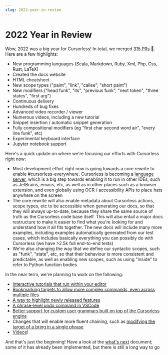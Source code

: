 ```yaml
---
slug: 2022-year-in-review
---
```


# 2022 Year in Review

Wow, 2022 was a big year for Cursorless! In total, we merged [315 PRs](https://github.com/cursorless-dev/cursorless/pulls?q=merged%3A2022-01-01..2022-12-31+sort%3Aupdated-asc) 🙌. Here are a few highlights:

- New programming languages (Scala, Markdown, Ruby, Xml, Php, Css, Rust, LaTeX)
- Created the docs website
- HTML cheatsheet
- New scope types ("paint", "link", "callee", "short paint")
- New modifiers ("head funk", "its", "previous funk", "next token", "three states", "first arg")
- Continuous delivery
- Hundreds of bug fixes
- Advanced video recorder / viewer
- Numerous videos, including a new tutorial
- Snippet insertion / automatic snippet generation
- Fully compositional modifiers (eg "first char second word air", "every line funk", etc)
- Experimental keyboard interface
- Jupyter notebook support

Here's a quick update on where we're focusing our efforts with Cursorless right now:

- Most development effort right now is going towards a core rewrite to enable #cursorless-everywhere. Cursorless is becoming a [language server](https://microsoft.github.io/language-server-protocol/), which is a big step towards enabling it to run in other IDEs, such as JetBrains, emacs, etc, as well as in other places such as a browser extension, and even globally using OCR / accessibility APIs to place hats anywhere on the screen
- The core rewrite will also enable metadata about Cursorless actions, scope types, etc to be accessible when generating our docs, so that they will always up-to-date, because they share the same source of truth as the Cursorless code base itself. This will also entail a major docs restructure to make it easier to find what you're looking for and understand how it all fits together. The new docs will include many more examples, including examples automatically generated from our test cases, which includes basically everything you can possibly do with Cursorless (we have >2.5k full end-to-end tests)
- We're also changing the way that we define our syntactic scopes, such as "funk", "state", etc, so that their behaviour is more consistent and predictable, as well as enabling new scopes, such as using "inside" to refer to Python function bodies

In the near term, we're planning to work on the following:

- [Interactive tutorials that run within your editor](https://github.com/cursorless-dev/cursorless/issues/934)
- [Bookmarking targets to allow more complex commands, even across multiple files](https://github.com/cursorless-dev/cursorless/issues/46)
- [A way to highlight newly released features](https://github.com/cursorless-dev/cursorless/issues/491)
- [A phrase-level undo command in VSCode](https://github.com/cursorless-dev/cursorless/issues/317)
- [Better support for custom user grammars built on top of the Cursorless engine](https://github.com/cursorless-dev/cursorless/issues/494)
- Changes that will enable more fluent chaining, such as [modifying the target of a bring in a single phrase](https://github.com/cursorless-dev/cursorless/issues/414)
- [Videos](https://github.com/cursorless-dev/cursorless/discussions/506)!

And that's just the beginning! Have a look at the [what's next](https://github.com/cursorless-dev/cursorless/wiki/What's-next) document; some of it has already been implemented, but there is still a long way to go
